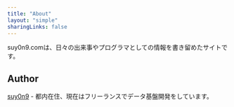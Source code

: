 ```yaml
---
title: "About"
layout: "simple"
sharingLinks: false
---
```


<!--more-->

suy0n9.comは、日々の出来事やプログラマとしての情報を書き留めたサイトです。


## Author
[suy0n9](https://suy0n9.me) - 都内在住、現在はフリーランスでデータ基盤開発をしています。
